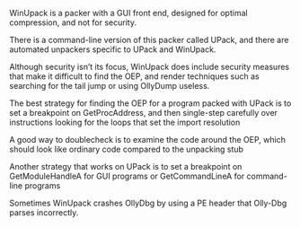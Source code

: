 WinUpack is a packer with a GUI front end, designed for optimal compression, and not for security. 

There is a command-line version of this packer called UPack, and there are automated unpackers specific to UPack and WinUpack.

Although security isn’t its focus, WinUpack does include security measures that make it difficult to find the OEP, and render techniques such as searching for the tail jump or using OllyDump useless.

The best strategy for finding the OEP for a program packed with UPack is to set a breakpoint on GetProcAddress, and then single-step carefully over instructions looking for the loops that set the import resolution

A good way to doublecheck
is to examine the code around the OEP, which should look like ordinary code compared to the unpacking stub

Another strategy that works on UPack is to set a breakpoint on
GetModuleHandleA for GUI programs or GetCommandLineA for command-line programs

Sometimes WinUpack crashes OllyDbg by using a PE header that Olly-Dbg parses incorrectly.